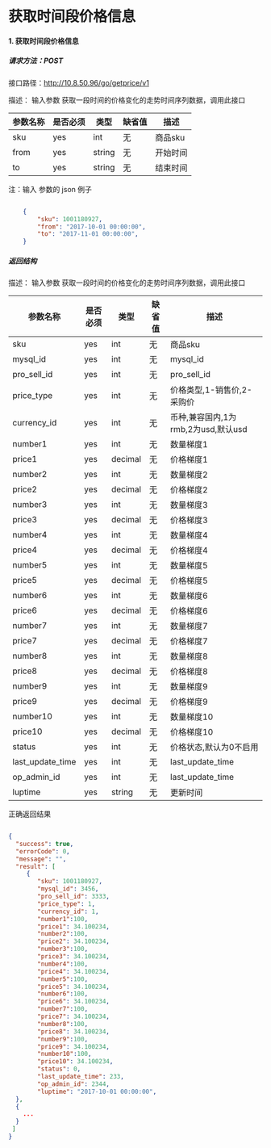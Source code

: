 ﻿# 获取时间段价格信息

####  1. 获取时间段价格信息

##### 请求方法：POST

接口路径：http://10.8.50.96/go/getprice/v1

描述： 输入参数 获取一段时间的价格变化的走势时间序列数据，调用此接口

|参数名称|是否必须|类型|缺省值|描述|
|---|---|---|---|---|
|sku | yes  | int  |无 | 商品sku |
| from | yes  | string  |无 | 开始时间|
| to | yes  | string  |无 | 结束时间|


注：输入 参数的 json 例子

~~~json

    {
        "sku": 1001180927,
        "from": "2017-10-01 00:00:00",
        "to": "2017-11-01 00:00:00",
    }

~~~

##### 返回结构


描述： 输入参数 获取一段时间的价格变化的走势时间序列数据，调用此接口

|参数名称|是否必须|类型|缺省值|描述|
|---|---|---|---|---|
|sku | yes  | int  |无 | 商品sku |
| mysql_id| yes  | int  |无 | mysql_id|
| pro_sell_id| yes  |int  |无 | pro_sell_id|
| price_type | yes  | int  |无 | 价格类型,1-销售价,2-采购价|
| currency_id| yes  | int  |无 | 币种,兼容国内,1为rmb,2为usd,默认usd|
| number1| yes  | int  |无 | 数量梯度1|
| price1| yes  | decimal  |无 | 价格梯度1|
| number2| yes  | int  |无 | 数量梯度2|
| price2| yes  | decimal  |无 | 价格梯度2|
| number3| yes  | int  |无 | 数量梯度3|
| price3| yes  | decimal  |无 | 价格梯度3|
| number4| yes  | int  |无 | 数量梯度4|
| price4| yes  | decimal  |无 | 价格梯度4|
| number5| yes  | int  |无 | 数量梯度5|
| price5| yes  | decimal  |无 | 价格梯度5|
| number6| yes  | int  |无 | 数量梯度6|
| price6| yes  | decimal  |无 | 价格梯度6|
| number7| yes  | int  |无 | 数量梯度7|
| price7| yes  | decimal  |无 | 价格梯度7|
| number8| yes  | int  |无 | 数量梯度8|
| price8| yes  | decimal  |无 | 价格梯度8|
| number9| yes  | int  |无 | 数量梯度9|
| price9| yes  | decimal  |无 | 价格梯度9|
| number10| yes  | int  |无 | 数量梯度10|
| price10| yes  | decimal  |无 | 价格梯度10|
| status| yes  | int  |无 | 价格状态,默认为0不启用|
| last_update_time| yes  | int  |无 | last_update_time|
| op_admin_id| yes  | int  |无 | last_update_time|
| luptime| yes  | string  |无 | 更新时间|


正确返回结果

~~~json

{
  "success": true,
  "errorCode": 0,
  "message": "",
  "result": [
     {
        "sku": 1001180927,
        "mysql_id": 3456,
        "pro_sell_id": 3333,
        "price_type": 1,
        "currency_id": 1,
        "number1":100,
        "price1": 34.100234,
        "number2":100,
        "price2": 34.100234,
        "number3":100,
        "price3": 34.100234,
        "number4":100,
        "price4": 34.100234,
        "number5":100,
        "price5": 34.100234,
        "number6":100,
        "price6": 34.100234,
        "number7":100,
        "price7": 34.100234,
        "number8":100,
        "price8": 34.100234,
        "number9":100,
        "price9": 34.100234,
        "number10":100,
        "price10": 34.100234,
        "status": 0,
        "last_update_time": 233,
        "op_admin_id": 2344,
        "luptime": "2017-10-01 00:00:00",
  },
  {
    ...
  }
 ]
}
